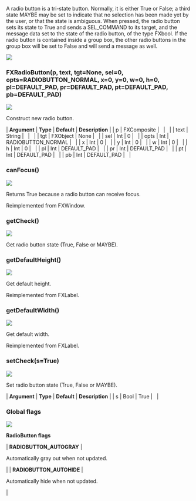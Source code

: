 A radio button is a tri-state button. Normally, it is either True or False; a third state MAYBE may be set to indicate that no selection has been made yet by the user, or that the state is ambiguous. When pressed, the radio button sets its state to True and sends a SEL_COMMAND to its target, and the message data set to the state of the radio button, of the type FXbool. If the radio button is contained inside a group box, the other radio buttons in the group box will be set to False and will send a message as well.

![](https://help.3ds.com/2023/English/DSSIMULIA_Established/SIMACAERefImages/gui-fxradiobutton.png)

### FXRadioButton(p, text, tgt=None, sel=0, opts=RADIOBUTTON\_NORMAL, x=0, y=0, w=0, h=0, pl=DEFAULT\_PAD, pr=DEFAULT\_PAD, pt=DEFAULT\_PAD, pb=DEFAULT_PAD)  
![](https://help.3ds.com/2023/English/DSSIMULIA_Established/IconsReference/butix_top_wline.png)

Construct new radio button.

| **Argument** | **Type** | **Default** | **Description** |
| p | FXComposite |   |   |
| text | String |   |   |
| tgt | FXObject | None |   |
| sel | Int | 0 |   |
| opts | Int | RADIOBUTTON_NORMAL |   |
| x | Int | 0 |   |
| y | Int | 0 |   |
| w | Int | 0 |   |
| h | Int | 0 |   |
| pl | Int | DEFAULT_PAD |   |
| pr | Int | DEFAULT_PAD |   |
| pt | Int | DEFAULT_PAD |   |
| pb | Int | DEFAULT_PAD |   |

### canFocus()  
![](https://help.3ds.com/2023/English/DSSIMULIA_Established/IconsReference/butix_top_wline.png)

Returns True because a radio button can receive focus.

Reimplemented from FXWindow.

### getCheck()  
![](https://help.3ds.com/2023/English/DSSIMULIA_Established/IconsReference/butix_top_wline.png)

Get radio button state (True, False or MAYBE).

### getDefaultHeight()  
![](https://help.3ds.com/2023/English/DSSIMULIA_Established/IconsReference/butix_top_wline.png)

Get default height.

Reimplemented from FXLabel.

### getDefaultWidth()  
![](https://help.3ds.com/2023/English/DSSIMULIA_Established/IconsReference/butix_top_wline.png)

Get default width.

Reimplemented from FXLabel.

### setCheck(s=True)  
![](https://help.3ds.com/2023/English/DSSIMULIA_Established/IconsReference/butix_top_wline.png)

Set radio button state (True, False or MAYBE).

| **Argument** | **Type** | **Default** | **Description** |
| s | Bool | True |   |

### Global flags  
![](https://help.3ds.com/2023/English/DSSIMULIA_Established/IconsReference/butix_top_wline.png)


**RadioButton flags**

| **RADIOBUTTON_AUTOGRAY** | 

Automatically gray out when not updated.

 |
| **RADIOBUTTON_AUTOHIDE** | 

Automatically hide when not updated.

 |